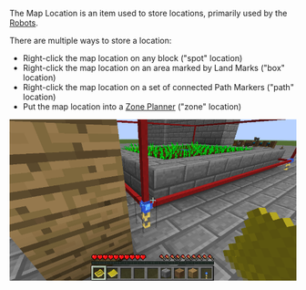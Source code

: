 The Map Location is an item used to store locations, primarily used by the [Robots](/Robotics/Robot.md).

There are multiple ways to store a location:

* Right-click the map location on any block ("spot" location)
* Right-click the map location on an area marked by Land Marks ("box" location)
* Right-click the map location on a set of connected Path Markers ("path" location)
* Put the map location into a [Zone Planner](/Robotics/Zone_Planner.md) ("zone" location)

![Setting a "box" location](/images/screenshots/maplocation1.png)
